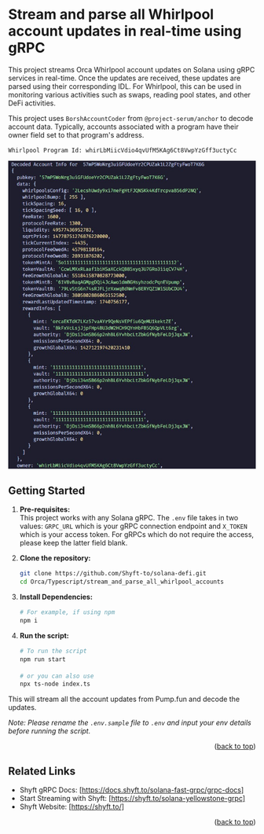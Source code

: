 # Stream and parse all Whirlpool account updates in real-time using gRPC

This project streams Orca Whirlpool account updates on Solana using gRPC services in real-time. Once the updates are received, these updates are parsed using their corresponding IDL. For Whirlpool, this can be used in monitoring various activities such as swaps, reading pool states, and other DeFi activities.  

This project uses `BorshAccountCoder` from `@project-serum/anchor` to decode account data. Typically, accounts associated with a program have their owner field set to that program's address.

```
Whirlpool Program Id: whirLbMiicVdio4qvUfM5KAg6Ct8VwpYzGff3uctyCc
```

![screenshot](assets/stream_whirlpool_accounts.jpg?raw=true "How to run project")

## Getting Started

1. **Pre-requisites:**  
    This project works with any Solana gRPC. The `.env` file takes in two values: `GRPC_URL` which is your gRPC connection endpoint and `X_TOKEN` which is your access token. For gRPCs which do not require the access, please keep the latter field blank.   

2. **Clone the repository:**
   ```bash
   git clone https://github.com/Shyft-to/solana-defi.git
   cd Orca/Typescript/stream_and_parse_all_whirlpool_accounts
   ```

3. **Install Dependencies:**

    ```bash
    # For example, if using npm
    npm i
    ```

4. **Run the script:**

    ```bash
    # To run the script
    npm run start

    # or you can also use
    npx ts-node index.ts
    ```
This will stream all the account updates from Pump.fun and decode the updates.

*Note: Please rename the `.env.sample` file to `.env` and input your env details before running the script.*

<p align="right">(<a href="#readme-top">back to top</a>)</p>

## Related Links

- Shyft gRPC Docs: [https://docs.shyft.to/solana-fast-grpc/grpc-docs]  
- Start Streaming with Shyft: [https://shyft.to/solana-yellowstone-grpc]  
- Shyft Website: [https://shyft.to/]

<p align="right">(<a href="#readme-top">back to top</a>)</p>